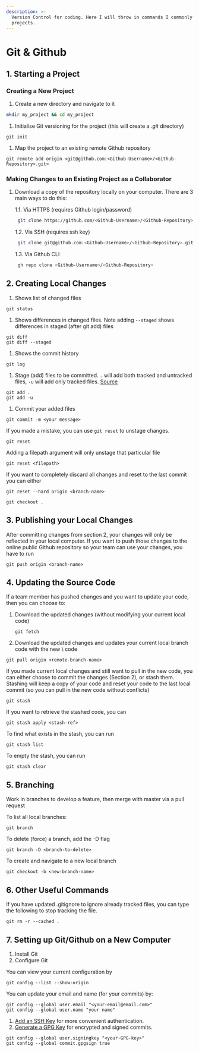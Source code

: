 ```yaml
---
description: >-
  Version Control for coding. Here I will throw in commands I commonly use in my
  projects.
---
```


# Git & Github

## 1. Starting a Project

### Creating a New Project

1. Create a new directory and navigate to it

```bash
mkdir my_project && cd my_project
```

1. Initialise Git versioning for the project \(this will create a _.git_ directory\)

```text
git init
```

1. Map the project to an existing remote Github repository

```text
git remote add origin <git@github.com:<Github-Username>/<Github-Repository>.git>
```

### Making Changes to an Existing Project as a Collaborator

1. Download a copy of the repository locally on your computer. There are 3 main ways to do this:

   1.1. Via HTTPS \(requires Github login/password\)

   ```bash
    git clone https://github.com/<Github-Username>/<Github-Repository>.git
   ```

   1.2. Via SSH \(requires ssh key\)

   ```bash
    git clone git@github.com:<Github-Username>/<Github-Repository>.git
   ```

   1.3. Via Github CLI

   ```bash
    gh repo clone <Github-Username>/<Github-Repository>
   ```

## 2. Creating Local Changes

1. Shows list of changed files

```text
git status
```

1. Shows differences in changed files. Note adding `--staged` shows differences in staged \(after git add\) files

```text
git diff
git diff --staged
```

1. Shows the commit history

```text
git log
```

1. Stage \(add\) files to be committed. `.` will add both tracked and untracked files, `-u` will add only tracked files. [Source](https://stackoverflow.com/questions/572549/difference-between-git-add-a-and-git-add)

```text
git add .
git add -u
```

1. Commit your added files

```text
git commit -m <your message>
```

If you made a mistake, you can use `git reset` to unstage changes.

```text
git reset
```

Adding a filepath argument will only unstage that particular file

```text
git reset <filepath>
```

If you want to completely discard all changes and reset to the last commit you can either

```text
git reset --hard origin <branch-name>
```

```text
git checkout .
```

## 3. Publishing your Local Changes

After committing changes from section 2, your changes will only be reflected in your local computer. If you want to push those changes to the online public Github repository so your team can use your changes, you have to run

```text
git push origin <branch-name>
```

## 4. Updating the Source Code

If a team member has pushed changes and you want to update your code, then you can choose to:

1. Download the updated changes \(without modifying your current local code\)

   ```text
   git fetch
   ```

2. Download the updated changes and updates your current local branch code with the new \ code

```text
git pull origin <remote-branch-name>
```

If you made current local changes and still want to pull in the new code, you can either choose to commit the changes \(Section 2\), or stash them. Stashing will keep a copy of your code and reset your code to the last local commit \(so you can pull in the new code without conflicts\)

```text
git stash
```

If you want to retrieve the stashed code, you can

```text
git stash apply <stash-ref>
```

To find what exists in the stash, you can run

```text
git stash list
```

To empty the stash, you can run

```text
git stash clear
```

## 5. Branching

Work in branches to develop a feature, then merge with master via a pull request

To list all local branches:

```text
git branch
```

To delete \(force\) a branch, add the -D flag

```text
git branch -D <branch-to-delete>
```

To create and navigate to a new local branch

```text
git checkout -b <new-branch-name>
```

## 6. Other Useful Commands

If you have updated .gitignore to ignore already tracked files, you can type the following to stop tracking the file.

```text
git rm -r --cached .
```

## 7. Setting up Git/Github on a New Computer

1. Install Git
2. Configure Git

You can view your current configuration by

```text
git config --list --show-origin
```

You can update your email and name \(for your commits\) by:

```text
git config --global user.email "<your-email@email.com>"
git config --global user.name "your name"
```

1. [Add an SSH Key](https://docs.github.com/articles/generating-an-ssh-key/) for more convenient authentication.
2. [Generate a GPG Key](https://docs.github.com/articles/generating-a-gpg-key/) for encrypted and signed commits.

```text
git config --global user.signingkey "<your-GPG-key>"
git config --global commit.gpgsign true
```


